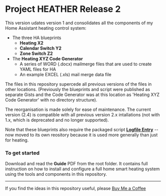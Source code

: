 # Project HEATHER Release 2

This version udates version 1 and consolidates all the components of my Home Assistant heating control system: 
- The three HA blueprints
  - **Heating X2**
  - **Calendar Switch Y2**
  - **Zone Switch Z2**
- The **Heating XYZ Code Generator**
  - A series of WORD (.docx) mailmerge files that are used to create YAML files for HA
  - An example EXCEL (.xls) mail merge data file  

The files in this repository supercede all previous versions of the files in other locations. 
(Previously the blueprints and script were published as separate Gists and the Code Generator was at this location as 'Heating XYZ Code Generator' with no directory structure).  

The reorganisation is made solely for ease of maintenance. The current version (2.4) is compatible with all previous version 2.x intallations (not with 1.x, which is deprecated and no longer supported). 

Note that these blueprints also require the packaged script [**Logfile Entry**](https://github.com/AndySymons/logfile-script/tree/main) -- now moved to its own reository because it is used more generally than just for heating.  


### To get started
Download and read the **Guide** PDF from the root folder.
It contains full instruction on how to install and configure a full home smart heating system using the tools and components in this repository. 

---
If you find the ideas in this repository useful, please [Buy Me a Coffee](https://buymeacoffee.com/andysymons)
